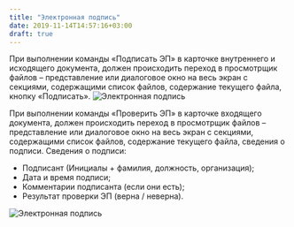 ```yaml
---
title: "Электронная подпись"
date: 2019-11-14T14:57:16+03:00
draft: true
---
```

При выполнении команды «Подписать ЭП» в карточке внутреннего и исходящего документа, должен происходить переход в просмотрщик файлов – представление или диалоговое окно на весь экран с секциями, содержащими список файлов, содержание текущего файла, кнопку «Подписать».
![Электронная подпись](../../images/image12.png)      

При выполнении команды «Проверить ЭП» в карточке входящего документа, должен происходить переход в просмотрщик файлов – представление или диалоговое окно на весь экран с секциями, содержащими список файлов, содержание текущего файла, сведения о подписи.
Сведения о подписи:

+ Подписант (Инициалы + фамилия, должность, организация);
+ Дата и время подписи;
+ Комментарии подписанта (если они есть);
+ Результат проверки ЭП (верна / неверна).

![Электронная подпись](../../images/image10.png)  